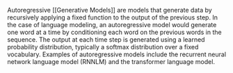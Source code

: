 Autoregressive [[Generative Models]] are models that generate data by recursively applying a fixed function to the output of the previous step. In the case of language modeling, an autoregressive model would generate one word at a time by conditioning each word on the previous words in the sequence. The output at each time step is generated using a learned probability distribution, typically a softmax distribution over a fixed vocabulary. Examples of autoregressive models include the recurrent neural network language model (RNNLM) and the transformer language model.